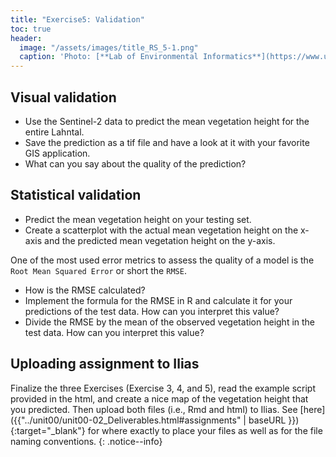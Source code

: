 ```yaml
---
title: "Exercise5: Validation"
toc: true
header:
  image: "/assets/images/title_RS_5-1.png"
  caption: 'Photo: [**Lab of Environmental Informatics**](https://www.uni-marburg.de/en/fb19/disciplines/physisch/environmentalinformatics){:target="_blank"}'
--- 
```



## Visual validation

* Use the Sentinel-2 data to predict the mean vegetation height for the entire Lahntal.
* Save the prediction as a tif file and have a look at it with your favorite GIS application.
* What can you say about the quality of the prediction?



## Statistical validation

* Predict the mean vegetation height on your testing set.
* Create a scatterplot with the actual mean vegetation height on the x-axis and the predicted mean vegetation height on the y-axis.

One of the most used error metrics to assess the quality of a model is the `Root Mean Squared Error` or short the `RMSE`.

* How is the RMSE calculated?
* Implement the formula for the RMSE in R and calculate it for your predictions of the test data. How can you interpret this value?
* Divide the RMSE by the mean of the observed vegetation height in the test data. How can you interpret this value?

## Uploading assignment to Ilias
Finalize the three Exercises (Exercise 3, 4, and 5), read the example script provided in the html, and create a nice map of the vegetation height that you predicted. Then upload both files (i.e., Rmd and html) to Ilias. 
See [here]({{"../unit00/unit00-02_Deliverables.html#assignments" | baseURL }}){:target="_blank"} for where exactly to place your files as well as for the file naming conventions.
{: .notice--info}




